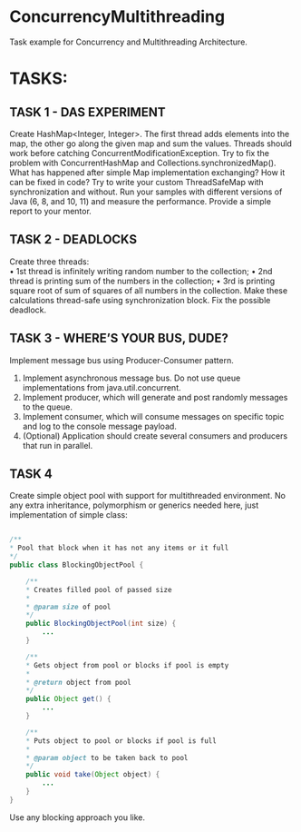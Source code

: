 # ConcurrencyMultithreading
Task example for Concurrency and Multithreading Architecture.

# TASKS:

## TASK 1 - DAS EXPERIMENT  

Create HashMap<Integer, Integer>. The first thread adds elements into the map, the other go along the given map and sum the values. Threads should work before catching ConcurrentModificationException. Try to fix the problem with ConcurrentHashMap and Collections.synchronizedMap(). What has happened after simple Map implementation exchanging? How it can be fixed in code? Try to write your custom ThreadSafeMap with synchronization and without. Run your samples with different versions of Java (6, 8, and 10, 11) and measure the performance. Provide a simple report to your mentor.  

## TASK 2 - DEADLOCKS  

Create three threads:  
•	1st thread is infinitely writing random number to the collection;
•	2nd thread is printing sum of the numbers in the collection;
•	3rd is printing square root of sum of squares of all numbers in the collection.
Make these calculations thread-safe using synchronization block. Fix the possible deadlock.  

## TASK 3 - WHERE’S YOUR BUS, DUDE?    

Implement message bus using Producer-Consumer pattern.
1.	Implement asynchronous message bus. Do not use queue implementations from java.util.concurrent.
2.	Implement producer, which will generate and post randomly messages to the queue.
3.	Implement consumer, which will consume messages on specific topic and log to the console message payload.
4.	(Optional) Application should create several consumers and producers that run in parallel.  

## TASK 4  

Create simple object pool with support for multithreaded environment. No any extra inheritance, polymorphism or generics needed here, just implementation of simple class:    

```java

/**
* Pool that block when it has not any items or it full
*/
public class BlockingObjectPool {

    /**
    * Creates filled pool of passed size
    *
    * @param size of pool
    */
    public BlockingObjectPool(int size) {
        ...
    }

    /**
    * Gets object from pool or blocks if pool is empty
    *
    * @return object from pool
    */
    public Object get() {
        ...
    }

    /**
    * Puts object to pool or blocks if pool is full
    *
    * @param object to be taken back to pool
    */
    public void take(Object object) {
        ...
    }
}
```

  
Use any blocking approach you like.
